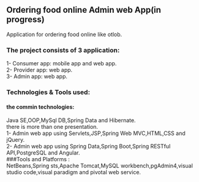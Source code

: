 ## Ordering food online Admin web App(in progress)
Application for ordering food online like otlob.<br/>
### The project consists of 3 application:<br/>
1- Consumer app: mobile app and web app.<br/>
2- Provider app: web app.<br/>
3- Admin app: web app.<br/>
### Technologies & Tools used:<br/>
#### the commin technologies:<br/>
Java SE,OOP,MySql DB,Spring Data and Hibernate. <br/>
there is more than one presentation.<br/>
1- Admin web app using Servlets,JSP,Spring Web MVC,HTML,CSS and jQuery.<br/>
2- Admin web app using Spring Data,Spring Boot,Spring RESTful API,PostgreSQL and Angular.<br/>
###Tools and Platforms :<br/>
NetBeans,Spring sts,Apache Tomcat,MySQL workbench,pgAdmin4,visual studio code,visual paradigm and pivotal web service.<br/>
